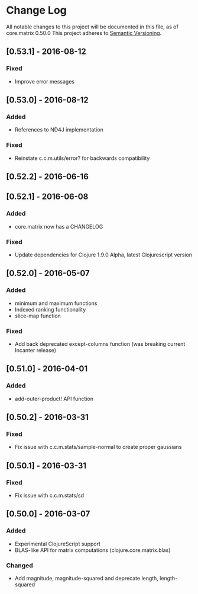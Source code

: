 # Change Log
All notable changes to this project will be documented in this file, as of core.matrix 0.50.0
This project adheres to [Semantic Versioning](http://semver.org/).

## [0.53.1] - 2016-08-12
### Fixed
- Improve error messages

## [0.53.0] - 2016-08-12
### Added
- References to ND4J implementation
### Fixed
- Reinstate c.c.m.utils/error? for backwards compatibility

## [0.52.2] - 2016-06-16

## [0.52.1] - 2016-06-08
### Added
- core.matrix now has a CHANGELOG

### Fixed
- Update dependencies for Clojure 1.9.0 Alpha, latest Clojurescript version

## [0.52.0] - 2016-05-07
### Added
- minimum and maximum functions
- Indexed ranking functionality
- slice-map function

### Fixed
- Add back deprecated except-columns function (was breaking current Incanter release)

## [0.51.0] - 2016-04-01
### Added
- add-outer-product! API function

## [0.50.2] - 2016-03-31
### Fixed
- Fix issue with c.c.m.stats/sample-normal to create proper gaussians

## [0.50.1] - 2016-03-31
### Fixed
- Fix issue with c.c.m.stats/sd

## [0.50.0] - 2016-03-07
### Added
- Experimental ClojureScript support
- BLAS-like API for matrix computations (clojure.core.matrix.blas)

### Changed
- Add magnitude, magnitude-squared and deprecate length, length-squared
